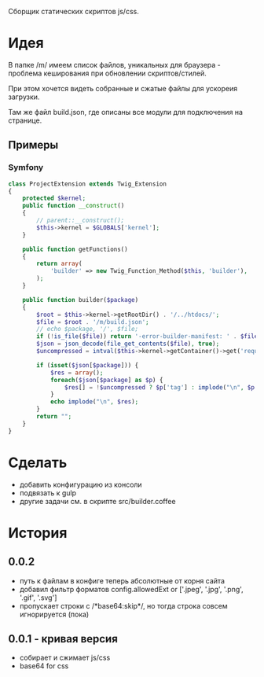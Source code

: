 Сборщик статических скриптов js/css.

# Идея
В папке /m/ имеем список файлов, уникальных для браузера - проблема кеширования при обновлении скриптов/стилей.

При этом хочется видеть собранные и сжатые файлы для ускореия загрузки.

Там же файл build.json, где описаны все модули для подключения на странице.

## Примеры
### Symfony
```php
class ProjectExtension extends Twig_Extension
{
    protected $kernel;
    public function __construct()
    {
        // parent::__construct();
        $this->kernel = $GLOBALS['kernel'];
    }

    public function getFunctions()
    {
        return array(
            'builder' => new Twig_Function_Method($this, 'builder'),
        );
    }

    public function builder($package)
    {
        $root = $this->kernel->getRootDir() . '/../htdocs/';
        $file = $root . '/m/build.json';
        // echo $package, '/', $file;
        if (!is_file($file)) return '-error-builder-manifest: ' . $file;
        $json = json_decode(file_get_contents($file), true);
        $uncompressed = intval($this->kernel->getContainer()->get('request')->cookies->get('uncompressed', 0));

        if (isset($json[$package])) {
            $res = array();
            foreach($json[$package] as $p) {
                $res[] = !$uncompressed ? $p['tag'] : implode("\n", $p['consists_of']);
            }
            echo implode("\n", $res);
        }
        return "";
    }
}
```

# Сделать
- добавить конфигурацию из консоли
- подвязать к gulp
- другие задачи см. в скрипте src/builder.coffee

# История
## 0.0.2
- путь к файлам в конфиге теперь абсолютные от корня сайта
- добавил фильтр форматов config.allowedExt or ['.jpeg', '.jpg', '.png', '.gif', '.svg']
- пропускает строки с /\*base64:skip\*/, но тогда строка совсем игнорируется (пока)

## 0.0.1 - кривая версия
- собирает и сжимает js/css
- base64 for css
